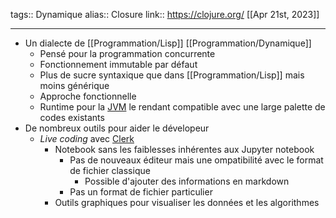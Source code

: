 tags:: Dynamique
alias:: Closure
link:: https://clojure.org/
[[Apr 21st, 2023]]
***

- Un dialecte de [[Programmation/Lisp]] [[Programmation/Dynamique]]
	- Pensé pour la programmation concurrente
	- Fonctionnement immutable par défaut
	- Plus de sucre syntaxique que dans [[Programmation/Lisp]] mais moins générique
	- Approche fonctionnelle
	- Runtime pour la [JVM](https://fr.wikipedia.org/wiki/Machine_virtuelle_Java) le rendant compatible avec une large palette de codes existants
- De nombreux outils pour aider le dévelopeur
	- *Live coding* avec [Clerk](https://clerk.vision/)
		- Notebook sans les faiblesses inhérentes aux Jupyter notebook
			- Pas de nouveaux éditeur mais une ompatibilité avec le format de fichier classique
				- Possible d'ajouter des informations en markdown
			- Pas un format de fichier particulier
		- Outils graphiques pour visualiser les données et les algorithmes